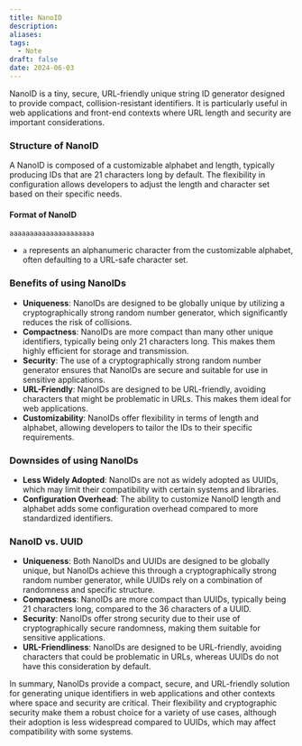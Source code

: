 ```yaml
---
title: NanoID
description: 
aliases: 
tags:
  - Note
draft: false
date: 2024-06-03
---
```

NanoID is a tiny, secure, URL-friendly unique string ID generator designed to provide compact, collision-resistant identifiers. It is particularly useful in web applications and front-end contexts where URL length and security are important considerations.

### Structure of NanoID
A NanoID is composed of a customizable alphabet and length, typically producing IDs that are 21 characters long by default. The flexibility in configuration allows developers to adjust the length and character set based on their specific needs.

#### Format of NanoID
```
aaaaaaaaaaaaaaaaaaaaa
```
- `a` represents an alphanumeric character from the customizable alphabet, often defaulting to a URL-safe character set.

### Benefits of using NanoIDs
- **Uniqueness**: NanoIDs are designed to be globally unique by utilizing a cryptographically strong random number generator, which significantly reduces the risk of collisions.
- **Compactness**: NanoIDs are more compact than many other unique identifiers, typically being only 21 characters long. This makes them highly efficient for storage and transmission.
- **Security**: The use of a cryptographically strong random number generator ensures that NanoIDs are secure and suitable for use in sensitive applications.
- **URL-Friendly**: NanoIDs are designed to be URL-friendly, avoiding characters that might be problematic in URLs. This makes them ideal for web applications.
- **Customizability**: NanoIDs offer flexibility in terms of length and alphabet, allowing developers to tailor the IDs to their specific requirements.

### Downsides of using NanoIDs
- **Less Widely Adopted**: NanoIDs are not as widely adopted as UUIDs, which may limit their compatibility with certain systems and libraries.
- **Configuration Overhead**: The ability to customize NanoID length and alphabet adds some configuration overhead compared to more standardized identifiers.

### NanoID vs. UUID
- **Uniqueness**: Both NanoIDs and UUIDs are designed to be globally unique, but NanoIDs achieve this through a cryptographically strong random number generator, while UUIDs rely on a combination of randomness and specific structure.
- **Compactness**: NanoIDs are more compact than UUIDs, typically being 21 characters long, compared to the 36 characters of a UUID.
- **Security**: NanoIDs offer strong security due to their use of cryptographically secure randomness, making them suitable for sensitive applications.
- **URL-Friendliness**: NanoIDs are designed to be URL-friendly, avoiding characters that could be problematic in URLs, whereas UUIDs do not have this consideration by default.

In summary, NanoIDs provide a compact, secure, and URL-friendly solution for generating unique identifiers in web applications and other contexts where space and security are critical. Their flexibility and cryptographic security make them a robust choice for a variety of use cases, although their adoption is less widespread compared to UUIDs, which may affect compatibility with some systems.